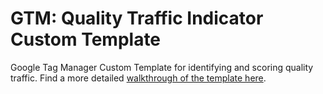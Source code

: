 # GTM: Quality Traffic Indicator Custom Template
Google Tag Manager Custom Template for identifying and scoring quality traffic. Find a more detailed [walkthrough of the template here](https://www.dumkydewilde.nl/2019/06/gtm-custom-templates-how-to-think-about-building-your-own/).
